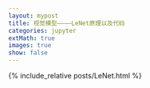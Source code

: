 ```yaml
---
layout: mypost
title: 视觉模型————LeNet原理以及代码
categories: jupyter
extMath: true
images: true
show: false
---
```


{% include_relative posts/LeNet.html %}